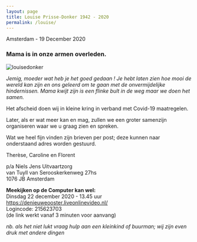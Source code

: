 ```yaml
---
layout: page
title: Louise Prisse-Donker 1942 - 2020
permalink: /louise/
---
```

Amsterdam - 19 December 2020
### Mama is in onze armen overleden.

![louisedonker](https://prisse.nl/assets/louisedonker.jpg)  

*Jemig, moeder wat heb je het goed gedaan ! Je hebt laten zien hoe mooi de wereld kan zijn en ons geleerd om te gaan met de onvermijdelijke hindernissen. Mama kwijt zijn is een flinke bult in de weg maar we doen het samen.*  

Het afscheid doen wij in kleine kring in verband met Covid-19 maatregelen.

Later, als er wat meer kan en mag, zullen we een groter samenzijn organiseren waar we u graag zien en spreken.

Wat we heel fijn vinden zijn brieven per post; deze kunnen naar onderstaand adres worden gestuurd.

Therèse, Caroline en Florent

p/a Niels Jens Uitvaartzorg  
van Tuyll van Serooskerkenweg 27hs  
1076 JB Amsterdam

**Meekijken op de Computer kan wel:**  
Dinsdag 22 december 2020 - 13.45 uur  
https://denieuweooster.liveonlinevideo.nl/  
Logincode: 215623703  
(de link werkt vanaf 3 minuten voor aanvang)  

*nb. als het niet lukt vraag hulp aan een kleinkind of buurman; wij zijn even druk met andere dingen*
